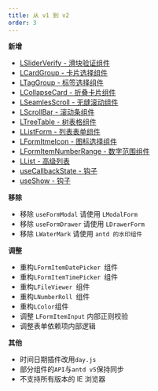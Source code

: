 ```yaml
---
title: 从 v1 到 v2
order: 3
---
```


**新增**

- [LSliderVerify - 滑块验证组件](/components/slider-verify)
- [LCardGroup - 卡片选择组件](/components/card-group)
- [LTagGroup - 标签选择组件](/components/tag-group)
- [LCollapseCard - 折叠卡片组件](/components/collapse-card)
- [LSeamlesScroll - 无缝滚动组件](/components/seamles-scroll)
- [LScrollBar - 滚动条组件](/components/scroll-bar)
- [LTreeTable - 树表格组件](/components/tree-table)
- [LListForm - 列表表单组件](/components/list-form)
- [LFormItmeIcon - 图标选择组件](/components/form-item-icon)
- [LFormItemNumberRange - 数字范围组件](/components/form-item-number-range)
- [LList - 高级列表](/components/list)
- [useCallbackState - 钩子](/components/use-callback-state)
- [useShow - 钩子](/components/use-Show)

**移除**

- 移除 `useFormModal` 请使用 `LModalForm`
- 移除 `useFormDrawer` 请使用 `LDrawerForm`
- 移除 `LWaterMark` 请使用 `antd 的水印组件`

**调整**

- 重构`LFormItemDatePicker `组件
- 重构`LFormItemTimePicker `组件
- 重构`LFileViewer `组件
- 重构`LNumberRoll `组件
- 重构`LColor`组件
- 调整 `LFormItemInput` 内部正则校验
- 调整表单依赖项内部逻辑

**其他**

- 时间日期插件改用`day.js`
- 部分组件的`API`与`antd v5`保持同步
- 不支持所有版本的 IE 浏览器
